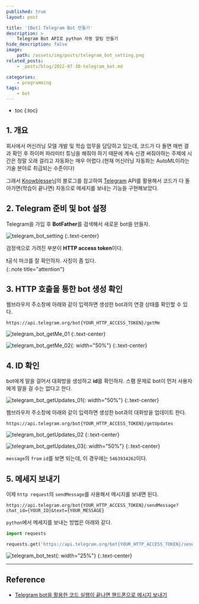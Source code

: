 ```yaml
---
published: true
layout: post

title: '[Bot] Telegram Bot 만들기'
description: >
    Telegram Bot API로 python 자동 알림 만들기
hide_description: false
image:
    path: /assets/img/posts/telegram_bot_setting.png
related_posts:
    - _posts/blog/2022-07-30-telegram_bot.md

categories:
    - programming
tags:
    - bot
---
```

* toc
{:toc}

## 1. 개요

회사에서 머신러닝 모델 개발 및 학습 업무을 담당하고 있는데, 코드가 다 돌면 매번 결과 확인 후 하이퍼 파라미터 튜닝을 해줘야 하기 때문에 계속 신경 써줘야하는 주제에 시간은 정말 오래 걸리고 자동화는 매우 어렵다.(현재 머신러닝 자동화는 AutoML이라는 기술 분야로 취급되는 수준이다)  

그래서 [Knowblesse](https://blog.knowblesse.com/)님의 블로그를 참고하여 [Telegram](https://telegram.org/) API를 활용해서 코드가 다 돌아가면(학습이 끝나면) 자동으로 메세지를 보내는 기능을 구현해보았다.  

## 2. Telegram 준비 및 bot 설정

Telegram을 가입 후 **BotFather**를 검색해서 새로운 bot을 만들자.  

![telegram_bot_setting](/assets/img/posts/telegram_bot_setting.png)
{:.text-center}

검정색으로 가려진 부분이 **HTTP access token**이다.  

❗공식 마크를 잘 확인하자. 사칭이 좀 있다.  
{:.note title="attention"}

## 3. HTTP 호출을 통한 bot 생성 확인

웹브라우저 주소창에 아래와 같이 입력하면 생성한 bot과의 연결 상태를 확인할 수 있다.  

```
https://api.telegram.org/bot{YOUR_HTTP_ACCESS_TOKEN}/getMe
```

![telegram_bot_getMe_01](/assets/img/posts/telegram_bot_getMe_01.png)
{:.text-center}

![telegram_bot_getMe_02](/assets/img/posts/telegram_bot_getMe_02.png){: width="50%"}
{:.text-center}

## 4. ID 확인

bot에게 말을 걸어서 대화방을 생성하고 **id**를 확인하자. 스팸 문제로 bot이 먼저 사용자에게 말을 걸 수는 없다고 한다.  

![telegram_bot_getUpdates_01](/assets/img/posts/telegram_bot_getUpdates_01.png){: width="50%"}
{:.text-center}

웹브라우저 주소창에 아래와 같이 입력하면 생성한 bot과의 대화방을 업데이트 한다.  

```
https://api.telegram.org/bot{YOUR_HTTP_ACCESS_TOKEN}/getUpdates
```

![telegram_bot_getUpdates_02](/assets/img/posts/telegram_bot_getUpdates_02.png)
{:.text-center}

![telegram_bot_getUpdates_03](/assets/img/posts/telegram_bot_getUpdates_03.png){: width="50%"}
{:.text-center}

`message`의 `from` `id`를 보면 되는데, 이 경우에는 `5463934262`이다.  

## 5. 메세지 보내기

이제 `http request`의 `sendMessage`를 사용해서 메시지를 보내면 된다.  

```
https://api.telegram.org/bot{YOUR_HTTP_ACCESS_TOKEN}/sendMessage?chat_id={YOUR_ID}&text={YOUR_MESSAGE}
```

`python`에서 메세지를 보내는 방법은 아래와 같다.  

```python
import requests

requests.get('https://api.telegram.org/bot{YOUR_HTTP_ACCESS_TOKEN}/sendMessage?chat_id=5463934262&text=Code Finished')
```

![telegram_bot_test](/assets/img/posts/telegram_bot_test.png){: width="25%"}
{:.text-center}

---
## Reference
- [Telegram bot을 활용한 코드 실행이 끝나면 핸드폰으로 메시지 보내기](https://blog.knowblesse.com/43?category=733209)